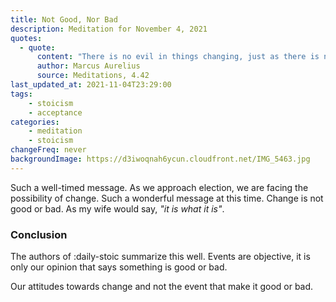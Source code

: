 ```yaml
---
title: Not Good, Nor Bad
description: Meditation for November 4, 2021
quotes: 
  - quote:
      content: "There is no evil in things changing, just as there is no good in persisting in a new state."
      author: Marcus Aurelius
      source: Meditations, 4.42
last_updated_at: 2021-11-04T23:29:00
tags:
    - stoicism
    - acceptance
categories:
    - meditation
    - stoicism
changeFreq: never
backgroundImage: https://d3iwoqnah6ycun.cloudfront.net/IMG_5463.jpg
---
```


Such a well-timed message. As we approach election, we are facing the possibility of change. Such a wonderful message at 
this time. Change is not good or bad. As my wife would say, *"it is what it is"*. 

### Conclusion

The authors of :daily-stoic summarize this well. Events are objective, it is only our opinion that says something 
is good or bad. 

Our attitudes towards change and not the event that make it good or bad.
